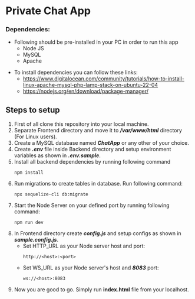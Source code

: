 # Private Chat App

### Dependencies: 
* Following should be pre-installed in your PC in order to run this app
    * Node JS
    * MySQL
    * Apache

- To install dependencies you can follow these links:
    - https://www.digitalocean.com/community/tutorials/how-to-install-linux-apache-mysql-php-lamp-stack-on-ubuntu-22-04
    - https://nodejs.org/en/download/package-manager/

## Steps to setup

1. First of all clone this repository into your local machine.
2. Separate Frontend directory and move it to ***/var/www/html*** directory (For Linux users).
3. Create a MySQL database named ***ChatApp*** or any other of your choice.
4. Create ***.env*** file inside Backend directory and setup environment variables as shown in ***.env.sample***.
5. Install all backend dependencies by running following command
    ```
    npm install
    ```
6. Run migrations to create tables in database. Run following command:
    ```
    npx sequelize-cli db:migrate
    ```
6. Start the Node Server on your defined port by running following command: 
    ```
    npm run dev
    ```
7. In Frontend directory create ***config.js*** and setup configs as shown in ***sample.config.js***.
    * Set HTTP_URL as your Node server host and port:
        ```
        http://<host>:<port>
        ```
    * Set WS_URL as your Node server's host and ***8083*** port:
        ```
        ws://<host>:8083
        ```
8. Now you are good to go. Simply run **index.html** file from your localhost.